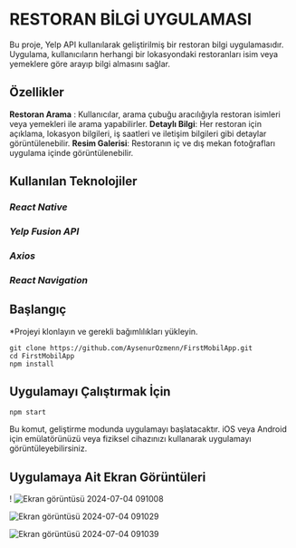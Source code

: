 
# RESTORAN BİLGİ UYGULAMASI

 Bu proje, Yelp API kullanılarak geliştirilmiş bir restoran bilgi uygulamasıdır. Uygulama, kullanıcıların herhangi bir lokasyondaki restoranları isim veya yemeklere göre arayıp bilgi almasını sağlar.


## Özellikler

**Restoran Arama** : Kullanıcılar, arama çubuğu aracılığıyla restoran isimleri veya yemekleri ile arama yapabilirler.
**Detaylı Bilgi**: Her restoran için açıklama, lokasyon bilgileri, iş saatleri ve iletişim bilgileri gibi detaylar görüntülenebilir.
**Resim Galerisi**: Restoranın iç ve dış mekan fotoğrafları uygulama içinde görüntülenebilir.

## Kullanılan Teknolojiler

### *React Native*
### *Yelp Fusion API*
### *Axios*
### *React Navigation*

## Başlangıç
*Projeyi klonlayın ve gerekli bağımlılıkları yükleyin.
```
git clone https://github.com/AysenurOzmenn/FirstMobilApp.git
cd FirstMobilApp
npm install
```

## Uygulamayı Çalıştırmak İçin

```npm start```

Bu komut, geliştirme modunda uygulamayı başlatacaktır. iOS veya Android için emülatörünüzü veya fiziksel cihazınızı kullanarak uygulamayı görüntüleyebilirsiniz.


## Uygulamaya Ait Ekran Görüntüleri

!
![Ekran görüntüsü 2024-07-04 091008](https://github.com/AysenurOzmenn/FirstMobilApp/assets/142101336/02d8c62c-86d5-47a0-a438-45768d0c3d4d)

![Ekran görüntüsü 2024-07-04 091029](https://github.com/AysenurOzmenn/FirstMobilApp/assets/142101336/6be1863d-f315-424e-94cf-809374db59db)

![Ekran görüntüsü 2024-07-04 091039](https://github.com/AysenurOzmenn/FirstMobilApp/assets/142101336/3dbb1e9a-112d-472a-8e6e-0e96d815606d)


